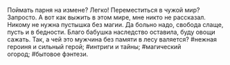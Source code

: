 <!--2025-08-10 22:42:22--><!--pdate:-->
Поймать парня на измене? Легко! Переместиться в чужой мир? Запросто. А вот как выжить в этом мире, мне никто не рассказал. Никому не нужна пустышка без магии. Да больно надо, свобода слаще, пусть и в бедности. Благо бабушка наследство оставила, буду овощи сажать. Так, а чей это мужчина без памяти в лесу валяется?
    #нежная героиня и сильный герой; #интриги и тайны; #магический огород; #бытовое фэнтези.